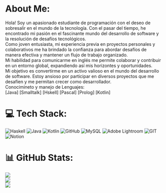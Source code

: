# About Me:
Hola! Soy un apasionado estudiante de programación con el  deseo de sobresalir en el mundo de la tecnología. Con el pasar del tiempo, he encontrado mi pasión en el fascinante mundo del desarrollo de software y la resolución de desafíos tecnológicos.<br>Como joven entusiasta, mi experiencia previa en proyectos personales y colaborativos me ha brindado la confianza para abordar desafíos de manera efectiva y mantener un flujo de trabajo organizado.<br>Mi habilidad para comunicarme en inglés me permite colaborar y contribuir en un entorno global, expandiendo así mis horizontes y oportunidades.<br>Mi objetivo es convertirme en un activo valioso en el mundo del desarrollo de software. Estoy ansioso por participar en diversos proyectos que me desafíen y me permitan crecer como desarrollador.<br>Conocimineto y manejo de Lenguajes:<br>[Java] [Smalltalk] [Hskell] [Pascal] [Prolog] [Kotlin]


# 💻 Tech Stack:
![Haskell](https://img.shields.io/badge/Haskell-5e5086?style=for-the-badge&logo=haskell&logoColor=white) ![Java](https://img.shields.io/badge/java-%23ED8B00.svg?style=for-the-badge&logo=java&logoColor=white) ![Kotlin](https://img.shields.io/badge/kotlin-%230095D5.svg?style=for-the-badge&logo=kotlin&logoColor=white) ![GitHub](https://img.shields.io/badge/GitHub-%23121011.svg?style=for-the-badge&logo=github&logoColor=white) ![MySQL](https://img.shields.io/badge/mysql-%2300f.svg?style=for-the-badge&logo=mysql&logoColor=white) ![Adobe Lightroom](https://img.shields.io/badge/Adobe%20Lightroom-31A8FF.svg?style=for-the-badge&logo=Adobe%20Lightroom&logoColor=white) ![GIT](https://img.shields.io/badge/Git-fc6d26?style=for-the-badge&logo=git&logoColor=white) ![Notion](https://img.shields.io/badge/Notion-%23000000.svg?style=for-the-badge&logo=notion&logoColor=white)
# 📊 GitHub Stats:
![](https://github-readme-stats.vercel.app/api?username=imCalamar&theme=merko&hide_border=false&include_all_commits=true&count_private=true)<br/>
![](https://github-readme-streak-stats.herokuapp.com/?user=imCalamar&theme=merko&hide_border=false)<br/>
![](https://github-readme-stats.vercel.app/api/top-langs/?username=imCalamar&theme=merko&hide_border=false&include_all_commits=true&count_private=true&layout=compact)

<!-- Proudly created with GPRM ( https://gprm.itsvg.in ) -->
